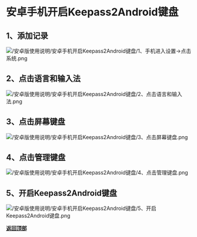 # <a name="锚点0"></a>安卓手机开启Keepass2Android键盘
## 1、添加记录
<p><img src="/安卓版使用说明/安卓手机开启Keepass2Android键盘/1、手机进入设置→点击系统.png" alt="/安卓版使用说明/安卓手机开启Keepass2Android键盘/1、手机进入设置→点击系统.png"/></p>

## 2、点击语言和输入法
<p><img src="/安卓版使用说明/安卓手机开启Keepass2Android键盘/2、点击语言和输入法.png" alt="/安卓版使用说明/安卓手机开启Keepass2Android键盘/2、点击语言和输入法.png"/></p>

## 3、点击屏幕键盘
<p><img src="/安卓版使用说明/安卓手机开启Keepass2Android键盘/3、点击屏幕键盘.png" alt="/安卓版使用说明/安卓手机开启Keepass2Android键盘/3、点击屏幕键盘.png"/></p>

## 4、点击管理键盘
<p><img src="/安卓版使用说明/安卓手机开启Keepass2Android键盘/4、点击管理键盘.png" alt="/安卓版使用说明/安卓手机开启Keepass2Android键盘/4、点击管理键盘.png"/></p>

## 5、开启Keepass2Android键盘
<p><img src="/安卓版使用说明/安卓手机开启Keepass2Android键盘/5、开启Keepass2Android键盘.png" alt="/安卓版使用说明/安卓手机开启Keepass2Android键盘/5、开启Keepass2Android键盘.png"/></p>

<a href="#锚点0">**返回顶部**</a>